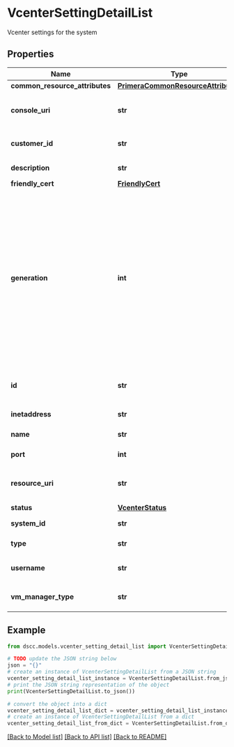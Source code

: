# VcenterSettingDetailList

Vcenter settings for the system

## Properties

Name | Type | Description | Notes
------------ | ------------- | ------------- | -------------
**common_resource_attributes** | [**PrimeraCommonResourceAttributes**](PrimeraCommonResourceAttributes.md) |  | [optional] 
**console_uri** | **str** | consoleUri for detailed storage object | [optional] 
**customer_id** | **str** | The customer application identifier | [optional] 
**description** | **str** | Vcenter description | [optional] 
**friendly_cert** | [**FriendlyCert**](FriendlyCert.md) |  | [optional] 
**generation** | **int** | A monotonically increasing value. This value updates when the resource is updated and can be used as a short way to determine if a resource has changed or which of two different copies of a resource is more up to date. | [optional] 
**id** | **str** | Unique identifier of the vcenter settings. | [optional] 
**inetaddress** | **str** | Address of the vcenter. | [optional] 
**name** | **str** | Name of vcenter. | [optional] 
**port** | **int** | port number of vcenter. | [optional] 
**resource_uri** | **str** | resourceUri for detailed vcenter setting object | [optional] 
**status** | [**VcenterStatus**](VcenterStatus.md) |  | [optional] 
**system_id** | **str** | SystemID of the array | [optional] 
**type** | **str** | The type of resource. | [optional] 
**username** | **str** | User of the vcenter configured | [optional] 
**vm_manager_type** | **str** | Type of the vmmanager settings. | [optional] 

## Example

```python
from dscc.models.vcenter_setting_detail_list import VcenterSettingDetailList

# TODO update the JSON string below
json = "{}"
# create an instance of VcenterSettingDetailList from a JSON string
vcenter_setting_detail_list_instance = VcenterSettingDetailList.from_json(json)
# print the JSON string representation of the object
print(VcenterSettingDetailList.to_json())

# convert the object into a dict
vcenter_setting_detail_list_dict = vcenter_setting_detail_list_instance.to_dict()
# create an instance of VcenterSettingDetailList from a dict
vcenter_setting_detail_list_from_dict = VcenterSettingDetailList.from_dict(vcenter_setting_detail_list_dict)
```
[[Back to Model list]](../README.md#documentation-for-models) [[Back to API list]](../README.md#documentation-for-api-endpoints) [[Back to README]](../README.md)


